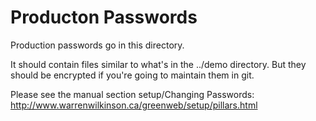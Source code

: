 Producton Passwords
====================

Production passwords go in this directory.

It should contain files similar to what's in the ../demo directory.
But they should be encrypted if you're going to maintain them in git.

Please see the manual section setup/Changing Passwords:
http://www.warrenwilkinson.ca/greenweb/setup/pillars.html
